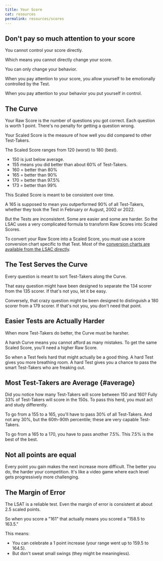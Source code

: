 ```yaml
---
title: Your Score
cat: resources
permalink: resources/scores
---
```


## Don't pay so much attention to your score

You cannot control your score directly.

Which means you cannot directly change your score.

You can only change your behavior.

When you pay attention to your score, you allow yourself to be emotionally controlled by the Test.

When you pay attention to your behavior you put yourself in control.

## The Curve

Your Raw Score is the number of questions you got correct. Each question is worth 1 point. There's no penalty for getting a question wrong.

Your Scaled Score is the measure of how well you did compared to other Test-Takers.

The Scaled Score ranges from 120 (worst) to 180 (best).

- 150 is just below average.
- 155 means you did better than about 60% of Test-Takers.
- 160 = better than 80%
- 165 = better than 90%
- 170 = better than 97.5%
- 173 = better than 99%

This Scaled Score is meant to be consistent over time.

A 165 is supposed to mean you outperformed 90% of all Test-Takers, whether they took the Test in February or August, 2002 or 2022.

But the Tests are inconsistent. Some are easier and some are harder. So the LSAC uses a very complicated formula to transform Raw Scores into Scaled Scores.

To convert your Raw Score into a Scaled Score, you must use a score conversion chart specific to that Test. Most of the [conversion charts are available from the LSAC directly][1].

## The Test Serves the Curve

Every question is meant to sort Test-Takers along the Curve.

That easy question might have been designed to separate the 134 scorer from the 135 scorer. If that's not you, let it be easy.

Conversely, that crazy question might be been designed to distinguish a 180 scorer from a 179 scorer. If that's not you, you don't need that point.

## Easier Tests are Actually Harder

When more Test-Takers do better, the Curve must be harsher.

A harsh Curve means you cannot afford as many mistakes. To get the same Scaled Score, you'll need a higher Raw Score.

So when a Test feels hard that might actually be a good thing. A hard Test gives you more breathing room. A hard Test gives you a chance to pass the smart Test-Takers who are freaking out.

## Most Test-Takers are Average {#average}

Did you notice how many Test-Takers will score between 150 and 160? Fully 33% of Test-Takers will score in the 150s. To pass this herd, you must act and study differently.

To go from a 155 to a 165, you'll have to pass 30% of all Test-Takers. And not any 30%, but the 60th-90th percentile; these are very capable Test-Takers.

To go from a 165 to a 170, you have to pass another 7.5%. This 7.5% is the best of the best.

## Not all points are equal

Every point you gain makes the next increase more difficult. The better you do, the harder your competition. It's like a video game where each level gets progressively more challenging.

## The Margin of Error

The LSAT is a reliable test. Even the margin of error is consistent at about 2.5 scaled points.

So when you score a "161" that actually means you scored a "158.5 to 163.5."

This means:

- You can celebrate a 1 point increase (your range went up to 159.5 to 164.5).
- But don't sweat small swings (they might be meaningless).

[1]: https://lsac.zendesk.com/hc/en-us/sections/360008008073-PrepTest-Conversion-Charts-
